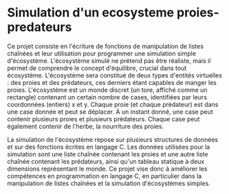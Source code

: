 # Simulation d'un ecosysteme proies-predateurs
Ce projet consiste en l'écriture de fonctions de manipulation de listes chaînées et leur utilisation pour programmer une simulation simple d'écosystème. L'écosystème simulé ne prétend pas être réaliste, mais il permet de comprendre le concept d'équilibre, crucial dans tout écosystème. L'écosystème sera constitué de deux types d'entités virtuelles : des proies et des prédateurs, ces derniers étant capables de manger les proies. L'écosystème est un monde discret (un tore, affiché comme un rectangle) contenant un certain nombre de cases, identifiées par leurs coordonnées (entiers) x et y. Chaque proie (et chaque prédateur) est dans une case donnée et peut se déplacer. À un instant donné, une case peut contenir plusieurs proies et plusieurs prédateurs. Chaque case peut également contenir de l'herbe, la nourriture des proies.

La simulation de l'écosystème repose sur plusieurs structures de données et sur des fonctions écrites en langage C. Les données utilisées pour la simulation sont une liste chaînée contenant les proies et une autre liste chaînée contenant les prédateurs, ainsi qu'un tableau statique à deux dimensions représentant le monde. Ce projet vise donc à améliorer les compétences en programmation en langage C, en particulier dans la manipulation de listes chaînées et la simulation d'écosystèmes simples.
